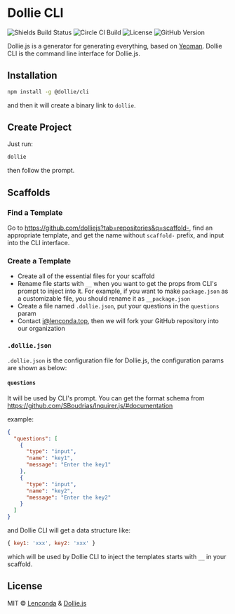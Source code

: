 # Dollie CLI

![Shields Build Status](https://img.shields.io/circleci/build/github/dolliejs/dollie-cli/master)
![Circle CI Build](https://circleci.com/gh/dolliejs/dollie-cli.svg?style=svg)
![License](https://img.shields.io/github/license/dolliejs/dollie-cli)
![GitHub Version](https://img.shields.io/github/package-json/v/dolliejs/dollie-cli)

Dollie.js is a generator for generating everything, based on [Yeoman](http://yeoman.io). Dollie CLI is the command line interface for Dollie.js.

## Installation

```bash
npm install -g @dollie/cli
```

and then it will create a binary link to `dollie`.

## Create Project

Just run:

```bash
dollie
```

then follow the prompt.

## Scaffolds

### Find a Template

Go to <https://github.com/dolliejs?tab=repositories&q=scaffold->, find an appropriate template, and get the name without `scaffold-` prefix, and input into the CLI interface.

### Create a Template

- Create all of the essential files for your scaffold
- Rename file starts with `__` when you want to get the props from CLI's prompt to inject into it. For example, if you want to make `package.json` as a customizable file, you should rename it as `__package.json`
- Create a file named `.dollie.json`, put your questions in the `questions` param
- Contact [i@lenconda.top](mailto:i@lenconda.top), then we will fork your GitHub repository into our organization

### `.dollie.json`

`.dollie.json` is the configuration file for Dollie.js, the configuration params are shown as below:

#### `questions`

It will be used by CLI's prompt. You can get the format schema from <https://github.com/SBoudrias/Inquirer.js/#documentation>

example:

```json
{
  "questions": [
    {
      "type": "input",
      "name": "key1",
      "message": "Enter the key1"
    },
    {
      "type": "input",
      "name": "key2",
      "message": "Enter the key2"
    }
  ]
}
```

and Dollie CLI will get a data structure like:

```javascript
{ key1: 'xxx', key2: 'xxx' }
```

which will be used by Dollie CLI to inject the templates starts with `__` in your scaffold.

## License

MIT © [Lenconda](https://lenconda.top) & [Dollie.js](https://github.com/dolliejs)
